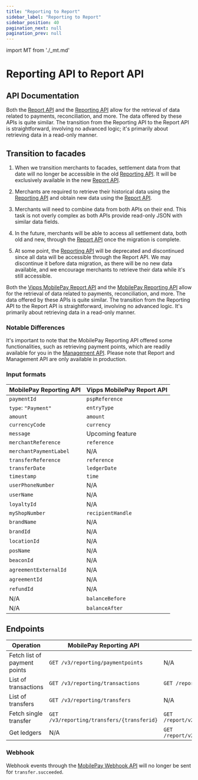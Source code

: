 ```yaml
---
title: "Reporting to Report"
sidebar_label: "Reporting to Report"
sidebar_position: 40
pagination_next: null
pagination_prev: null
---
```


import MT from './_mt.md'

# Reporting API to Report API

## API Documentation

Both the [Report API](https://developer.vippsmobilepay.com/docs/APIs/report-api/) and the [Reporting API](https://developer.mobilepay.dk/docs/reporting) allow for the retrieval of data related to payments, reconciliation, and more. The data offered by these APIs is quite similar. The transition from the Reporting API to the Report API is straightforward, involving no advanced logic; it's primarily about retrieving data in a read-only manner. 

## Transition to facades

1. When we transition merchants to facades, settlement data from that date will no longer be accessible in the old [Reporting API](https://developer.mobilepay.dk/docs/reporting). It will be exclusively available in the new [Report API](https://developer.vippsmobilepay.com/docs/APIs/report-api/).

2. Merchants are required to retrieve their historical data using the [Reporting API](https://developer.mobilepay.dk/docs/reporting) and obtain new data using the [Report API](https://developer.vippsmobilepay.com/docs/APIs/report-api/).

3. Merchants will need to combine data from both APIs on their end. This task is not overly complex as both APIs provide read-only JSON with similar data fields.

4. In the future, merchants will be able to access all settlement data, both old and new, through the [Report API](https://developer.vippsmobilepay.com/docs/APIs/report-api/) once the migration is complete.

5. At some point, the [Reporting API](https://developer.mobilepay.dk/docs/reporting) will be deprecated and discontinued since all data will be accessible through the Report API. We may discontinue it before data migration, as there will be no new data available, and we encourage merchants to retrieve their data while it's still accessible.

Both the [Vipps MobilePay Report API](https://developer.vippsmobilepay.com/docs/APIs/report-api/) and the [MobilePay Reporting API](https://developer.mobilepay.dk/docs/reporting) allow for the retrieval of data related to payments, reconciliation, and more. The data offered by these APIs is quite similar. The transition from the Reporting API to the Report API is straightforward, involving no advanced logic. It's primarily about retrieving data in a read-only manner.

### Notable Differences

It's important to note that the MobilePay Reporting API offered some functionalities, such as retrieving payment points, which are readily available for you in the [Management API](https://developer.vippsmobilepay.com/docs/APIs/management-api/management-api-guide/#get-the-sales-units-for-a-merchant-by-orgno).
Please note that Report and Management API are only available in production.

### Input formats

| **MobilePay Reporting API** | **Vipps MobilePay Report API** |
| --------------------------- | ------------------------------ |
| `paymentId`                 | `pspReference`                |
| `type`: `"Payment"`         | `entryType`              |
| `amount`                    | `amount`                 |
| `currencyCode`              | `currency`                     |
| `message`                   | Upcoming feature               |
| `merchantReference`         | `reference`                       |
| `merchantPaymentLabel`      | N/A                            |
| `transferReference`         | `reference`                            |
| `transferDate`              | `ledgerDate`                   |
| `timestamp`                 | `time`                    |
| `userPhoneNumber`           | N/A                            |
| `userName`                  | N/A                            |
| `loyaltyId`                 | N/A                            |
| `myShopNumber`              | `recipientHandle`              |
| `brandName`                 | N/A                            |
| `brandId`                   | N/A                            |
| `locationId`                | N/A                            |
| `posName`                   | N/A                            |
| `beaconId`                  | N/A                            |
| `agreementExternalId`       | N/A                            |
| `agreementId`               | N/A                            |
| `refundId`                  | N/A                            |
| N/A                         | `balanceBefore`                     |
| N/A                         | `balanceAfter`                          |

## Endpoints

| Operation                      | MobilePay Reporting API                   | Vipps MobilePay Report API                                    | Vipps MobilePay Management API                            |
|--------------------------------|-------------------------------------------|---------------------------------------------------------------|-----------------------------------------------------------|
| Fetch list of payment points   | `GET /v3/reporting/paymentpoints`         | N/A                                                           | `GET /management/v1/merchants/{scheme}/{id}/sales-units`  |
| List of transactions           | `GET /v3/reporting/transactions`          | `GET /report/v2/ledgers/{ledgerId}/{topic}/feed`              |N/A                                                        |
| List of transfers              | `GET /v3/reporting/transfers`             | N/A                                                           |N/A                                                        |
| Fetch single transfer          | `GET /v3/reporting/transfers/{transferid}`| `GET /report/v2/ledgers/{ledgerId}/{topic}/dates/{ledgerDate}`|N/A                                                        |
| Get ledgers                    | N/A                                       | `GET /report/v2/ledgers/{ledgerId}/{topic}/dates/{ledgerDate}`|N/A                                                        |

### Webhook

Webhook events through the [MobilePay Webhook API](https://developer.mobilepay.dk/api/wehooks) will no longer be sent for `transfer.succeeded`.
